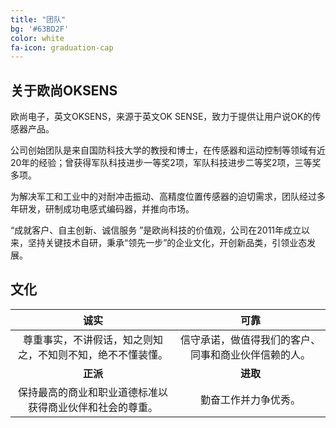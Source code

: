 ```yaml
---
title: "团队"
bg: '#63BD2F'
color: white
fa-icon: graduation-cap
---
```





## 关于欧尚OKSENS



欧尚电子，英文OKSENS，来源于英文OK SENSE，致力于提供让用户说OK的传感器产品。

公司创始团队是来自国防科技大学的教授和博士，在传感器和运动控制等领域有近20年的经验；曾获得军队科技进步一等奖2项，军队科技进步二等奖2项，三等奖多项。

为解决军工和工业中的对耐冲击振动、高精度位置传感器的迫切需求，团队经过多年研发，研制成功电感式编码器，并推向市场。

  “成就客户、自主创新、诚信服务 ”是欧尚科技的价值观，公司在2011年成立以来，坚持关键技术自研，秉承“领先一步”的企业文化，开创新品类，引领业态发展。

## 文化

|                          **诚实**                          |                       **可靠**                       |
| :--------------------------------------------------------: | :--------------------------------------------------: |
| 尊重事实，不讲假话，知之则知之，不知则不知，绝不不懂装懂。 | 信守承诺，做值得我们的客户、同事和商业伙伴信赖的人。 |
|                          **正派**                          |                       **进取**                       |
|  保持最高的商业和职业道德标准以获得商业伙伴和社会的尊重。  |                 勤奋工作并力争优秀。                 |





